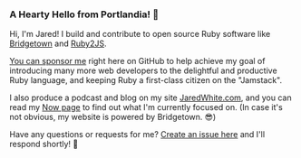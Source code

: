 ### A Hearty Hello from Portlandia! 🌲

Hi, I'm Jared! I build and contribute to open source Ruby software like [Bridgetown](https://github.com/bridgetownrb/bridgetown) and [Ruby2JS](https://github.com/rubys/ruby2js).

[You can sponsor me](https://github.com/sponsors/jaredcwhite) right here on GitHub to help achieve my goal of introducing many more web developers to the delightful and productive Ruby language, and keeping Ruby a first-class citizen on the "Jamstack".

I also produce a podcast and blog on my site [JaredWhite.com](https://jaredwhite.com), and you can read my [Now page](https://jaredwhite.com/now) to find out what I'm currently focused on. (In case it's not obvious, my website is powered by Bridgetown. :sunglasses:)

Have any questions or requests for me? [Create an issue here](https://github.com/jaredcwhite/jaredcwhite/issues) and I'll respond shortly! :wave:
